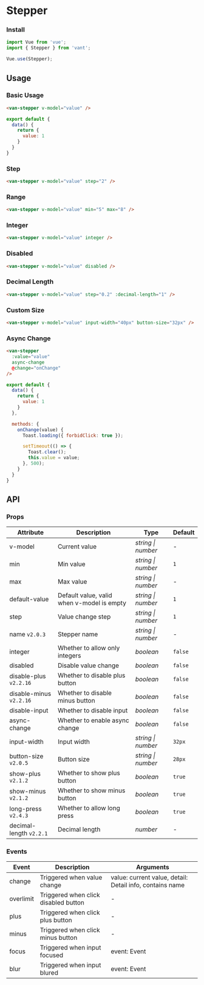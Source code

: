 # Stepper

### Install

``` javascript
import Vue from 'vue';
import { Stepper } from 'vant';

Vue.use(Stepper);
```

## Usage

### Basic Usage

```html
<van-stepper v-model="value" />
```

```javascript
export default {
  data() {
    return {
      value: 1
    }
  }
}
```

### Step

```html
<van-stepper v-model="value" step="2" />
```

### Range

```html
<van-stepper v-model="value" min="5" max="8" />
```

### Integer

```html
<van-stepper v-model="value" integer />
```

### Disabled

```html
<van-stepper v-model="value" disabled />
```

### Decimal Length

```html
<van-stepper v-model="value" step="0.2" :decimal-length="1" />
```

### Custom Size

```html
<van-stepper v-model="value" input-width="40px" button-size="32px" />
```

### Async Change

```html
<van-stepper
  :value="value"
  async-change
  @change="onChange"
/>
```

```javascript
export default {
  data() {
    return {
      value: 1
    }
  },

  methods: {
    onChange(value) {
      Toast.loading({ forbidClick: true });

      setTimeout(() => {
        Toast.clear();
        this.value = value;
      }, 500);
    }
  }
}
```

## API

### Props

| Attribute | Description | Type | Default |
|------|------|------|------|
| v-model | Current value | *string \| number* | - |
| min | Min value | *string \| number* | `1` |
| max | Max value | *string \| number* | - |
| default-value | Default value, valid when v-model is empty | *string \| number* | `1` |
| step | Value change step | *string \| number* | `1` |
| name `v2.0.3` | Stepper name | *string \| number* | - |
| integer | Whether to allow only integers | *boolean* | `false` |
| disabled | Disable value change | *boolean* | `false` |
| disable-plus `v2.2.16` | Whether to disable plus button | *boolean* | `false` |
| disable-minus `v2.2.16` | Whether to disable minus button | *boolean* | `false` |
| disable-input | Whether to disable input | *boolean* | `false` |
| async-change | Whether to enable async change | *boolean* | `false` | - |
| input-width | Input width | *string \| number* | `32px` |
| button-size `v2.0.5` | Button size | *string \| number* | `28px` |
| show-plus `v2.1.2` | Whether to show plus button | *boolean* | `true` |
| show-minus `v2.1.2` | Whether to show minus button | *boolean* | `true` |
| long-press `v2.4.3` | Whether to allow long press | *boolean* | `true` |
| decimal-length `v2.2.1` | Decimal length | *number* | - |

### Events

| Event | Description | Arguments |
|------|------|------|
| change | Triggered when value change | value: current value, detail: Detail info, contains name |
| overlimit | Triggered when click disabled button | - |
| plus | Triggered when click plus button | - |
| minus | Triggered when click minus button | - |
| focus | Triggered when input focused | event: Event |
| blur | Triggered when input blured | event: Event |
